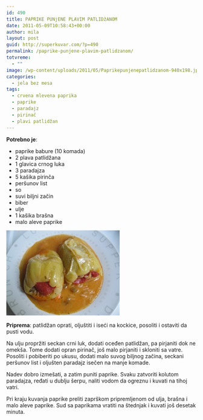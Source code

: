```yaml
---
id: 490
title: PAPRIKE PUNjENE PLAVIM PATLIDžANOM
date: 2011-05-09T10:58:43+00:00
author: mila
layout: post
guid: http://superkuvar.com/?p=490
permalink: /paprike-punjene-plavim-patlidzanom/
totvreme:
  - ""
image: /wp-content/uploads/2011/05/Paprikepunjenepatlidzanom-940x198.jpg
categories:
  - jela bez mesa
tags:
  - crvena mlevena paprika
  - paprike
  - paradajz
  - pirinač
  - plavi patlidžan
---
```

**Potrebno je**:

  * paprike babure (10 komada)
  * 2 plava patlidžana
  * 1 glavica crnog luka
  * 3 paradajza
  * 5 kašika pirinča
  * peršunov list
  * so
  * suvi biljni začin
  * biber
  * ulje
  * 1 kašika brašna
  * malo aleve paprike

<img class="alignnone size-medium wp-image-3799" title="Paprikepunjenepatlidzanom" src="/wp-content/uploads/2011/05/Paprikepunjenepatlidzanom-300x225.jpg" alt="" width="300" height="225" /> 

**Priprema**: patlidžan oprati, oljuštiti i iseći na kockice, posoliti i ostaviti da pusti vodu.

Na ulju propržiti seckan crni luk, dodati oceđen patlidžan, pa pirjaniti dok ne omekša. Tome dodati opran pirinač, još malo pirjaniti i skloniti sa vatre. Posoliti i pobiberiti po ukusu, dodati malo suvog biljnog začina, seckani peršunov list i oljušten paradajz isečen na manje komade.

Nadev dobro izmešati, a zatim puniti paprike. Svaku zatvoriti kolutom paradajza, ređati u dublju šerpu, naliti vodom da ogreznu i kuvati na tihoj vatri.

Pri kraju kuvanja paprike preliti zaprškom pripremljenom od ulja, brašna i malo aleve paprike. Sud sa paprikama vratiti na štednjak i kuvati još desetak minuta.